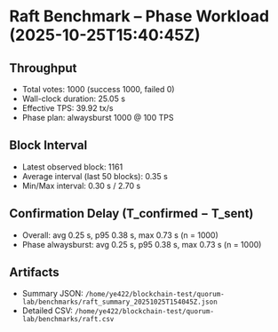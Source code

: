 # Raft Benchmark – Phase Workload (2025-10-25T15:40:45Z)

## Throughput
- Total votes: 1000 (success 1000, failed 0)
- Wall-clock duration: 25.05 s
- Effective TPS: 39.92 tx/s
- Phase plan: alwaysburst 1000 @ 100 TPS

## Block Interval
- Latest observed block: 1161
- Average interval (last 50 blocks): 0.35 s
- Min/Max interval: 0.30 s / 2.70 s

## Confirmation Delay (T_confirmed − T_sent)
- Overall: avg 0.25 s, p95 0.38 s, max 0.73 s (n = 1000)
- Phase alwaysburst: avg 0.25 s, p95 0.38 s, max 0.73 s (n = 1000)

## Artifacts
- Summary JSON: `/home/ye422/blockchain-test/quorum-lab/benchmarks/raft_summary_20251025T154045Z.json`
- Detailed CSV: `/home/ye422/blockchain-test/quorum-lab/benchmarks/raft.csv`

